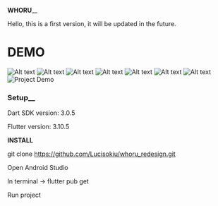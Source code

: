 **WHORU**__

Hello, this is a first version, it will be updated in the future.

# **DEMO**
![Alt text](image/regis.png)
![Alt text](image/login.png)
![Alt text](image/feed-1.png)
![Alt text](image/feed-2.png)
![Alt text](image/search-1.png)
![Alt text](image/search-2.png)
![Alt text](image/profile.png)
![Project Demo](video/location.gif)
### Setup__
Dart SDK version: 3.0.5

Flutter version: 3.10.5

**INSTALL**

git clone https://github.com/Lucisokiu/whoru_redesign.git

Open Android Studio

In terminal -> flutter pub get

Run project




